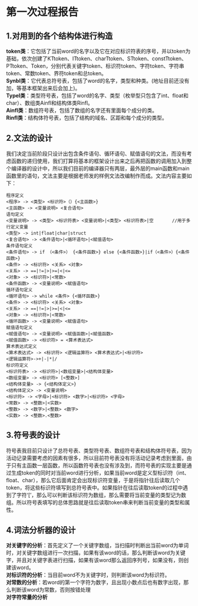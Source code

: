 # 第一次过程报告
## 1.对用到的各个结构体进行构造
**token类**：它包括了当前word的名字以及它在对应标识符表的序号，并以token为基础，依次创建了KTtoken、ITtoken、charTtoken、STtoken、constTtoken、PTtoken、Token，分别代表关键字token、标识符token、字符token、字符串token、常数token、界符token和总token。  
**Synbl类**：它代表总符号表，包括了word的名字，类型和种类。(地址目前还没有加，等基本框架出来后会加上)。  
**Typel类**：类型符号表，包括了word的名字、类型（枚举型只包含了int、float和char）、数组类Ainfl和结构体类Rinfl。  
**Ainfl类**：数组符号表，包括了数组的名字还有里面每个成分的类。  
**Rinfl类**：结构体符号表，包括了结构的域名、区距和每个成分的类型。
## 2.文法的设计
我们决定当前阶段只设计出包含条件语句、循环语句、赋值语句的文法，而没有考虑函数的递归使用，我们打算将基本的框架设计出来之后再把函数的调用加入到整个编译器的设计中，所以我们目前的编译器只有两层，最外层的main函数和main函数里的语句，文法主要是根据老师发的样例文法改编制作而成。文法内容主要如下：
~~~
程序定义
<程序> -> <类型> <标识符>（）{<主函数>}
<主函数> -> <变量说明> <复合语句>
语句定义
<变量说明> -> <类型> <标识符表> <变量说明>|<类型> <标识符表>|空       //用于多行定义变量
<类型> -> int|float|char|struct
<复合语句> -> <条件语句>|<循环语句>|<赋值语句>
条件语句定义
<条件语句> -> if （<条件>） {<条件函数>} else {<条件函数>}|if（<条件>）{<条件函数>}
<条件> -> <标识符> <关系> <对象>
<关系> -> ==|!=|>|>=|<|<=
<对象> -> <标识符>|<常数>
<条件函数> -> <变量说明> <赋值语句>
循环语句定义
<循环语句> -> while <条件> {<循环函数>}
<条件> -> <标识符> <关系> <对象>
<关系> -> ==|!=|>|>=|<|<=
<对象> -> <标识符>|<常数>
<循环函数> -> <变量说明> <赋值语句>
赋值语句定义
<赋值语句> -> <变量说明> <赋值函数>|<赋值函数>
<赋值函数> -> <标识符> = <算术表达式>
算术表达式定义
<算术表达式> -> <标识符> <逻辑运算符> <算术表达式>|<标识符>
<逻辑运算符>->+|-|*|/
标识符定义
<标识符表> -> <标识符>|<数组变量>|<结构体变量>
<数组变量> -> <标识符> [<整数>]
<结构体变量> -> {<结构体定义>}
<结构体定义> -> <变量说明>
<标识符> -> <字母>|<标识符> <数字>|<标识符> <字母>
<常数> -> <整数>|<实数>
<整数> -> <数字>|<整数> <数字>
<实数> -> <整数>.<整数>
~~~
## 3.符号表的设计
符号表我目前只设计了总符号表、类型符号表、数组符号表和结构体符号表，因为活动记录需要考虑的因素有很多，所以目前符号表没有将活动记录考虑到里面，由于只有主函数一层函数，所以函数符号表也没有涉及到，而符号表的实现主要是通过生成token的同时对当前word进行分析，如果当前word是定义型标识符（int、float、char），那么它后面肯定会出现标识符变量，于是将指针往后读取几个token，将这些标识符填写到总符号表中。如果指针在往后读取token的过程中遇到了字符‘[’，那么可以判断该标识符为数组，那么需要将当前变量的类型记为数组。所以符号表填写的总体思路就是往后读取token串来判断当前变量的类型和属性。
## 4.词法分析器的设计
**对关键字的分析**：首先定义了一个关键字数组，当扫描时判断出当前word为单词时，对关键字数组进行一次扫描，如果有该word的话，那么判断该word为关键字，并且对关键字表进行扫描，如果有该word那么返回序列号，如果没有，则创建该word。  
**对标识符的分析**：当目前word不为关键字时，则判断该word为标识符。  
**对常数的分析**：若word的第一个字符为数字，且出现小数点后也有数字出现，那么判断该word为常数，否则按错处理  
**对字符常量的分析**





